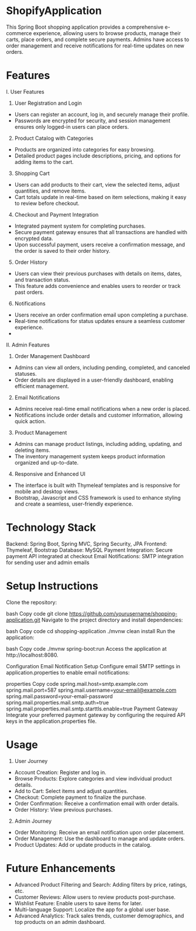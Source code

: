 # ShopifyApplication
This Spring Boot shopping application provides a comprehensive e-commerce experience, allowing users to browse products, manage their carts, place orders, and complete secure payments. Admins have access to order management and receive notifications for real-time updates on new orders.

# Features
I. User Features
   
1. User Registration and Login
- Users can register an account, log in, and securely manage their profile.
- Passwords are encrypted for security, and session management ensures only logged-in users can place orders.
2. Product Catalog with Categories
- Products are organized into categories for easy browsing.
- Detailed product pages include descriptions, pricing, and options for adding items to the cart.
3. Shopping Cart
- Users can add products to their cart, view the selected items, adjust quantities, and remove items.
- Cart totals update in real-time based on item selections, making it easy to review before checkout.
4. Checkout and Payment Integration
- Integrated payment system for completing purchases.
- Secure payment gateway ensures that all transactions are handled with encrypted data.
- Upon successful payment, users receive a confirmation message, and the order is saved to their order history.
5. Order History
- Users can view their previous purchases with details on items, dates, and transaction status.
- This feature adds convenience and enables users to reorder or track past orders.
6. Notifications
- Users receive an order confirmation email upon completing a purchase.
- Real-time notifications for status updates ensure a seamless customer experience.
- 
II. Admin Features

1. Order Management Dashboard
- Admins can view all orders, including pending, completed, and canceled statuses.
- Order details are displayed in a user-friendly dashboard, enabling efficient management.
2. Email Notifications
- Admins receive real-time email notifications when a new order is placed.
- Notifications include order details and customer information, allowing quick action.
3. Product Management
- Admins can manage product listings, including adding, updating, and deleting items.
- The inventory management system keeps product information organized and up-to-date.
4. Responsive and Enhanced UI
- The interface is built with Thymeleaf templates and is responsive for mobile and desktop views.
- Bootstrap, Javascript and CSS framework is used to enhance styling and create a seamless, user-friendly experience.

# Technology Stack
Backend: Spring Boot, Spring MVC, Spring Security, JPA
Frontend: Thymeleaf, Bootstrap
Database: MySQL
Payment Integration: Secure payment API integrated at checkout
Email Notifications: SMTP integration for sending user and admin emails

# Setup Instructions
Clone the repository:

bash
Copy code
git clone https://github.com/yourusername/shopping-application.git
Navigate to the project directory and install dependencies:

bash
Copy code
cd shopping-application
./mvnw clean install
Run the application:

bash
Copy code
./mvnw spring-boot:run
Access the application at http://localhost:8080.

Configuration
Email Notification Setup
Configure email SMTP settings in application.properties to enable email notifications:

properties
Copy code
spring.mail.host=smtp.example.com
spring.mail.port=587
spring.mail.username=your-email@example.com
spring.mail.password=your-email-password
spring.mail.properties.mail.smtp.auth=true
spring.mail.properties.mail.smtp.starttls.enable=true
Payment Gateway
Integrate your preferred payment gateway by configuring the required API keys in the application.properties file.

# Usage
1. User Journey
- Account Creation: Register and log in.
- Browse Products: Explore categories and view individual product details.
- Add to Cart: Select items and adjust quantities.
- Checkout: Complete payment to finalize the purchase.
- Order Confirmation: Receive a confirmation email with order details.
- Order History: View previous purchases.
2. Admin Journey
- Order Monitoring: Receive an email notification upon order placement.
- Order Management: Use the dashboard to manage and update orders.
- Product Updates: Add or update products in the catalog.
# Future Enhancements
- Advanced Product Filtering and Search: Adding filters by price, ratings, etc.
- Customer Reviews: Allow users to review products post-purchase.
- Wishlist Feature: Enable users to save items for later.
- Multi-language Support: Localize the app for a global user base.
- Advanced Analytics: Track sales trends, customer demographics, and top products on an admin dashboard.
